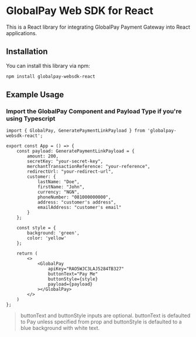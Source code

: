 # GlobalPay Web SDK for React

This is a React library for integrating GlobalPay Payment Gateway into React applications.

## Installation

You can install this library via npm:

```bash
npm install globalpay-websdk-react

```

## Example Usage
### Import the GlobalPay Component and Payload Type if you're using Typescript

```tsx
import { GlobalPay, GeneratePaymentLinkPayload } from 'globalpay-websdk-react';

export const App = () => {
    const payload: GeneratePaymentLinkPayload = {
        amount: 200,
        secretKey: "your-secret-key",
        merchantTransactionReference: "your-reference",
        redirectUrl: "your-redirect-url",
        customer: {
            lastName: "Doe",
            firstName: "John",
            currency: "NGN",
            phoneNumber: "081000000000",
            address: "customer's address",
            emailAddress: "customer's email"
        }
    };

    const style = {
        background: 'green',
        color: 'yellow'
    };

    return (
        <>
            <GlobalPay
                apiKey="RAO5WJC3LAJ5284TB327"
                buttonText="Pay Me"
                buttonStyle={style}
                payload={payload}
            ></GlobalPay>
        </>
    )
};
```

> buttonText and buttonStyle inputs are optional. buttonText is defaulted to Pay unless specified from prop and buttonStyle is defaulted to a blue background with white text.
